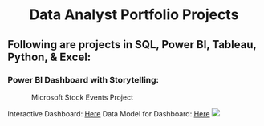 <h1 align="center">Data Analyst Portfolio Projects</h1>
<h2>Following are projects in SQL, Power BI, Tableau, Python, & Excel:</h2>

<p>
  <h3>Power BI Dashboard with Storytelling:</h3>
  <p>
    <ol><ul>Microsoft Stock Events Project</ul></ol>
    <p>
      Interactive Dashboard: <a href="https://app.powerbi.com/view?r=eyJrIjoiYmQwNjkwYWQtY2ZmMy00NDBjLWIwMTYtZGE1ODI2MjhkM2QxIiwidCI6ImQxNzU2NzliLWFjZDMtNDY0NC1iZTgyLWFmMDQxOTgyOTc3YSIsImMiOjZ9">Here</a>
      Data Model for Dashboard: <a href="https://github.com/luisosorio3214/Power-BI-Dashboards/blob/main/Microsoft%20Stock/Microsoft%20-%20Dashboard%20Images/data_model.PNG">Here</a>
      <img src="Microsoft Stock/Microsoft - Dashboard Images/Microsoft - Dashboard-1.png">
    </p>
  </p>
 
</p>
